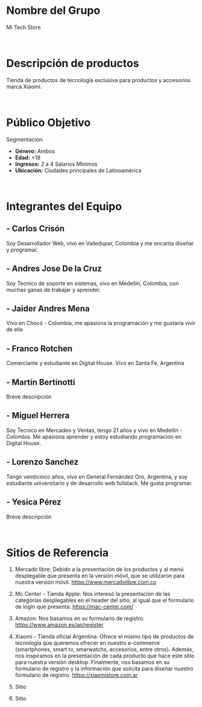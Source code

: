 # Nombre del Grupo
Mi Tech Store

<br />

# Descripción de productos
Tienda de productos de tecnología exclusiva para productos y accesorios marca Xiaomi.

<br />

# Público Objetivo
Segmentación:
- **Género:** Ambos 
- **Edad:** +18 
- **Ingresos:** 2 a 4 Salarios Mínimos
- **Ubicación:** Ciudades principales de Latinoamérica

<br />

# Integrantes del Equipo
## - Carlos Crisón
Soy Desarrollador Web, vivo en Valledupar, Colombia y me encanta diseñar y programar.

## - Andres Jose De la Cruz
Soy Tecnico de soporte en sistemas, vivo en Medellín, Colombia, con muchas ganas de trabajar y aprender.

## - Jaider Andres Mena
Vivo en Chocó - Colombia, me apasiona la programación y me gustaría vivir de ello

## - Franco Rotchen
Comerciante y estudiante en Digital House. Vivo en Santa Fe, Argentina

## - Martín Bertinotti
Breve descripción

## - Miguel Herrera
Soy Tecnico en Mercadeo y Ventas, tengo 21 años y vivo en Medellín - Colombia. Me apasiona aprender y estoy estudiando programacion en Digital House.

## - Lorenzo Sanchez
Tengo veinticinco años, vivo en General Fernández Oro, Argentina, y soy estudiante universitario y de desarrollo web fullstack. Me gusta programar.

## - Yesica Pérez
Breve descripción

<br />

# Sitios de Referencia
1. Mercado libre: Debido a la presentación de los productos y al menú desplegable que presenta en la versión móvil, que se utilizaron para nuestra versión móvil. https://www.mercadolibre.com.co

2. Mc Center - Tienda Apple: Nos interesó la presentación de las categorías desplegables en el header del sitio, al igual que el formulario de login que presenta. https://mac-center.com/

3. Amazon: Nos basamos en su formulario de registro. https://www.amazon.es/ap/register

4. Xiaomi - Tienda oficial Argentina: Ofrece el mismo tipo de productos de tecnología que queremos ofrecer en nuestro e-commerce (smartphones, smart tv, smarwatchs, accesorios, entre otros). Además, nos inspiramos en la presentación de cada producto que hace este sitio para nuestra versión desktop. Finalmente, nos basamos en su formulario de registro y la información que solicita para diseñar nuestro formulario de registro. https://xiaomistore.com.ar

5. Sitio

6. Sitio

<br />

